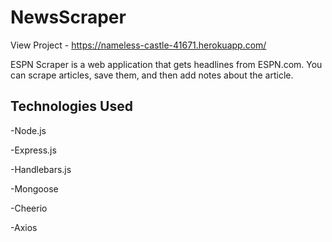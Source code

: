# NewsScraper

View Project - https://nameless-castle-41671.herokuapp.com/

ESPN Scraper is a web application that gets headlines from ESPN.com. You can scrape articles, save them, and then add notes about the article. 

## Technologies Used

-Node.js

-Express.js

-Handlebars.js

-Mongoose

-Cheerio

-Axios
